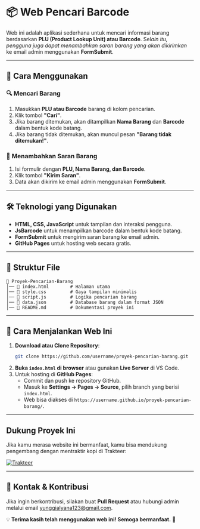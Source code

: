 # 📦 Web Pencari Barcode

Web ini adalah aplikasi sederhana untuk mencari informasi barang berdasarkan **PLU (Product Lookup Unit) atau Barcode**. Sel*ain itu, pengguna juga dapat menambahkan saran barang yang akan dikirimkan* ke email admin menggunakan **FormSubmit**.

---

## 🚀 Cara Menggunakan

### 🔍 **Mencari Barang**

1. Masukkan **PLU atau Barcode** barang di kolom pencarian.
2. Klik tombol **"Cari"**.
3. Jika barang ditemukan, akan ditampilkan **Nama Barang** dan **Barcode** dalam bentuk kode batang.
4. Jika barang tidak ditemukan, akan muncul pesan **"Barang tidak ditemukan!"**.

### 📝 **Menambahkan Saran Barang**

1. Isi formulir dengan **PLU, Nama Barang, dan Barcode**.
2. Klik tombol **"Kirim Saran"**.
3. Data akan dikirim ke email admin menggunakan **FormSubmit**.

---

## 🛠 **Teknologi yang Digunakan**

- **HTML, CSS, JavaScript** untuk tampilan dan interaksi pengguna.
- **JsBarcode** untuk menampilkan barcode dalam bentuk kode batang.
- **FormSubmit** untuk mengirim saran barang ke email admin.
- **GitHub Pages** untuk hosting web secara gratis.

---

## 📂 **Struktur File**

```
📁 Proyek-Pencarian-Barang
│── 📄 index.html        # Halaman utama
│── 📄 style.css         # Gaya tampilan minimalis
│── 📄 script.js         # Logika pencarian barang
│── 📄 data.json         # Database barang dalam format JSON
│── 📄 README.md         # Dokumentasi proyek ini
```

---

## 🔧 **Cara Menjalankan Web Ini**

1. **Download atau Clone Repository**:
   ```bash
   git clone https://github.com/username/proyek-pencarian-barang.git
   ```
2. **Buka ****`index.html`**** di browser** atau gunakan **Live Server** di VS Code.
3. Untuk hosting di **GitHub Pages**:
   - Commit dan push ke repository GitHub.
   - Masuk ke **Settings → Pages → Source**, pilih branch yang berisi `index.html`.
   - Web bisa diakses di `https://username.github.io/proyek-pencarian-barang/`.

---

## Dukung Proyek Ini  
Jika kamu merasa website ini bermanfaat, kamu bisa mendukung pengembang dengan mentraktir kopi di Trakteer:  

[![Trakteer](https://cdn.trakteer.id/images/mix/navbar-logo-lite.png)](https://trakteer.id/yunggi_alyana/tip)

---


## 📧 **Kontak & Kontribusi**

Jika ingin berkontribusi, silakan buat **Pull Request** atau hubungi admin melalui email yunggialyana123@gmail.com.

💡 **Terima kasih telah menggunakan web ini! Semoga bermanfaat.** 🚀

